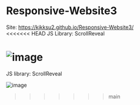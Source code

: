 # Responsive-Website3

Site: https://kjkksu2.github.io/Responsive-Website3/  
<<<<<<< HEAD
JS Library: ScrollReveal

![image](https://user-images.githubusercontent.com/80094949/133992108-7f4ee3e6-1302-4c6c-86d0-121b60ce3bb1.png)
=======
JS library: ScrollReveal

![image](https://user-images.githubusercontent.com/80094949/133991762-30e238ae-34a5-4753-92cb-7af3ab3922f3.png)
>>>>>>> main
